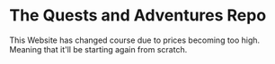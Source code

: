 # The Quests and Adventures Repo
This Website has changed course due to prices becoming too high. Meaning that it'll be starting again from scratch.
